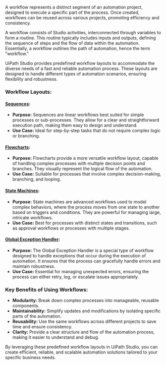A workflow represents a distinct segment of an automation project, designed to execute a specific part of the process. Once created, workflows can be reused across various projects, promoting efficiency and consistency.

A workflow consists of Studio activities, interconnected through variables to form a routine. This routine typically includes inputs and outputs, defining the sequence of steps and the flow of data within the automation. Essentially, a workflow outlines the path of automation, hence the term "workflow."

UiPath Studio provides predefined workflow layouts to accommodate the diverse needs of a fast and reliable automation process. These layouts are designed to handle different types of automation scenarios, ensuring flexibility and robustness.

### Workflow Layouts:

#### [**Sequences**](https://docs.uipath.com/studio/v2021.10/docs/sequences):

- **Purpose:** Sequences are linear workflows best suited for simple processes or sub-processes. They allow for a clear and straightforward execution path, making them easy to design and understand.
- **Use Case:** Ideal for step-by-step tasks that do not require complex logic or branching.

#### [**Flowcharts**](https://docs.uipath.com/studio/v2021.10/docs/flowcharts):

- **Purpose:** Flowcharts provide a more versatile workflow layout, capable of handling complex processes with multiple decision points and branches. They visually represent the logical flow of the automation.
- **Use Case:** Suitable for processes that involve complex decision-making, branching, and looping.

#### [**State Machines**](https://docs.uipath.com/studio/v2021.10/docs/state-machines):

- **Purpose:** State machines are advanced workflows used to model complex behaviors, where the process moves from one state to another based on triggers and conditions. They are powerful for managing large, intricate workflows.
- **Use Case:** Best for processes with distinct states and transitions, such as approval workflows or processes with multiple stages.

#### [**Global Exception Handler**](https://docs.uipath.com/studio/v2021.10/docs/global-exception-handler):

- **Purpose:** The Global Exception Handler is a special type of workflow designed to handle exceptions that occur during the execution of automation. It ensures that the process can gracefully handle errors and maintain robustness.
- **Use Case:** Essential for managing unexpected errors, ensuring the process can either retry, log, or escalate issues appropriately.

### Key Benefits of Using Workflows:

- **Modularity:** Break down complex processes into manageable, reusable components.
- **Maintainability:** Simplify updates and modifications by isolating specific parts of the automation.
- **Reusability:** Use the same workflows across different projects to save time and ensure consistency.
- **Clarity:** Provide a clear structure and flow of the automation process, making it easier to understand and debug.

By leveraging these predefined workflow layouts in UiPath Studio, you can create efficient, reliable, and scalable automation solutions tailored to your specific business needs.